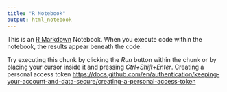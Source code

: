 ```yaml
---
title: "R Notebook"
output: html_notebook
---
```


This is an [R Markdown](http://rmarkdown.rstudio.com) Notebook. When you execute code within the notebook, the results appear beneath the code. 

Try executing this chunk by clicking the *Run* button within the chunk or by placing your cursor inside it and pressing *Ctrl+Shift+Enter*. 
Creating a personal access token
https://docs.github.com/en/authentication/keeping-your-account-and-data-secure/creating-a-personal-access-token

